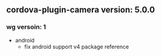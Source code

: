 ## cordova-plugin-camera version: 5.0.0

### wg versoin: 1

- android
  * fix android support v4 package reference
